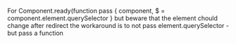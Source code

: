 
For Component.ready(function
pass { component, $ = component.element.querySelector }
but beware that the element chould change after redirect
the workaround is to not pass element.querySelector - but pass a function

